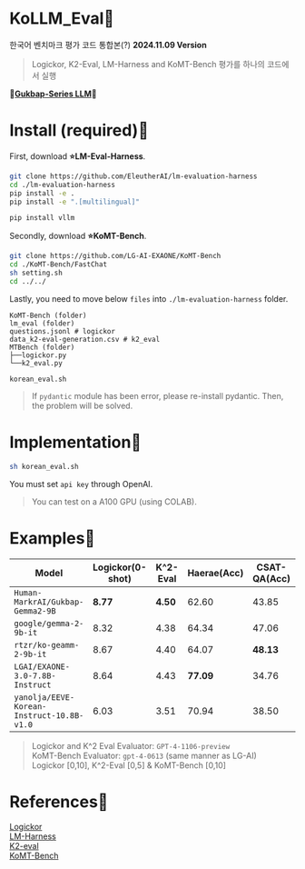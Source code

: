 # KoLLM_Eval🥰
한국어 벤치마크 평가 코드 통합본(?) **2024.11.09 Version**  
> Logickor, K2-Eval, LM-Harness and KoMT-Bench 평가를 하나의 코드에서 실행
  
**🍚[Gukbap-Series LLM](https://huggingface.co/collections/HumanF-MarkrAI/gukbap-series-llm-66d32e5e8da15c515181b071)🍚**
  
# Install (required)🤩
First, download **⭐LM-Eval-Harness**.  
```bash
git clone https://github.com/EleutherAI/lm-evaluation-harness
cd ./lm-evaluation-harness
pip install -e .
pip install -e ".[multilingual]"

pip install vllm
```
  
Secondly, download **⭐KoMT-Bench**.
```bash
git clone https://github.com/LG-AI-EXAONE/KoMT-Bench
cd ./KoMT-Bench/FastChat
sh setting.sh
cd ../../
```
  
Lastly, you need to move below `files` into `./lm-evaluation-harness` folder.
```
KoMT-Bench (folder)
lm_eval (folder)
questions.jsonl # logickor
data_k2-eval-generation.csv # k2_eval
MTBench (folder)
├──logickor.py
└──k2_eval.py

korean_eval.sh
```

> If `pydantic` module has been error, please re-install pydantic. Then, the problem will be solved.

# Implementation🤩
```bash
sh korean_eval.sh
```
You must set `api key` through OpenAI.  
> You can test on a A100 GPU (using COLAB).

# Examples🤩
| Model | Logickor(0-shot) | K^2-Eval | Haerae(Acc) | CSAT-QA(Acc) | kmmlu(Acc) |
| ------------- | ------------- | ------------- | ------------- | ------------- | ------------- |
| `Human-MarkrAI/Gukbap-Gemma2-9B` | **8.77** | **4.50** | 62.60 | 43.85 | **46.46** |
| `google/gemma-2-9b-it` | 8.32 | 4.38 | 64.34 | 47.06 | 42.51 | 
| `rtzr/ko-geamm-2-9b-it` | 8.67 | 4.40 | 64.07 | **48.13** | 44.75 |
| `LGAI/EXAONE-3.0-7.8B-Instruct` | 8.64 | 4.43 | **77.09** | 34.76 | 35.23 |
| `yanolja/EEVE-Korean-Instruct-10.8B-v1.0` | 6.03 | 3.51 | 70.94 | 38.50 | 41.99 |
> Logickor and K^2 Eval Evaluator: `GPT-4-1106-preview`  
> KoMT-Bench Evaluator: `gpt-4-0613` (same manner as LG-AI)  
> Logickor [0,10], K^2-Eval [0,5] & KoMT-Bench [0,10]

# References🌠
[Logickor](https://github.com/instructkr/LogicKor)  
[LM-Harness](https://github.com/EleutherAI/lm-evaluation-harness)  
[K2-eval](https://huggingface.co/datasets/HAERAE-HUB/K2-Eval)   
[KoMT-Bench](https://github.com/LG-AI-EXAONE/KoMT-Bench/tree/main)  
